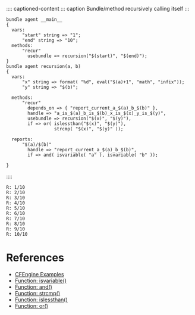 :::: captioned-content
::: caption
Bundle/method recursively calling itself
:::

``` {.cfengine3 include-stdlib="t" log-level="info" exports="both"}
bundle agent __main__
{
  vars:
      "start" string => "1";
      "end" string => "10";
  methods:
      "recur"
        usebundle => recursion("$(start)", "$(end)");
}
bundle agent recursion(a, b)
{
  vars:
      "x" string => format( "%d", eval("$(a)+1", "math", "infix"));
      "y" string => "$(b)";

  methods:
      "recur"
        depends_on => { "report_current_a_$(a)_b_$(b)" },
        handle => "a_is_$(a)_b_is_$(b)_x_is_$(x)_y_is_$(y)", 
        usebundle => recursion("$(x)", "$(y)"),
        if => or( islessthan("$(x)", "$(y)"),
                  strcmp( "$(x)", "$(y)" ));

  reports:
      "$(a)/$(b)"
        handle => "report_current_a_$(a)_b_$(b)",
        if => and( isvariable( "a" ), isvariable( "b" ));

}
```
::::

``` example
R: 1/10
R: 2/10
R: 3/10
R: 4/10
R: 5/10
R: 6/10
R: 7/10
R: 8/10
R: 9/10
R: 10/10
```

# References

- [CFEngine Examples](id:38277465-771a-4db4-983a-8dfd434b1aff)
- [Function: isvariable()](id:02720c30-efe9-4bb8-b360-fbf79886a13d)
- [Function: and()](id:429aca38-2b9e-42f4-b8cc-280152b7a126)
- [Function: strcmp()](id:a136eeee-4d49-4d15-afb7-0e8c1104d488)
- [Function: islessthan()](id:20975dc3-bf18-4b67-a0f9-a0717f044102)
- [Function: or()](id:c4e112eb-4107-47b9-a1f5-ad1a3af2d3e0)
